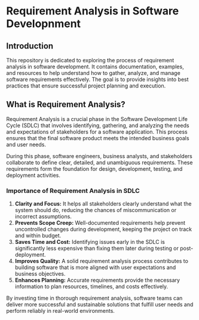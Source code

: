 # Requirement Analysis in Software Developnment

## Introduction

This repository is dedicated to exploring the process of requirement analysis in software development. It contains documentation, examples, and resources to help understand how to gather, analyze, and manage software requirements effectively. The goal is to provide insights into best practices that ensure successful project planning and execution.

## What is Requirement Analysis?

Requirement Analysis is a crucial phase in the Software Development Life Cycle (SDLC) that involves identifying, gathering, and analyzing the needs and expectations of stakeholders for a software application. This process ensures that the final software product meets the intended business goals and user needs.

During this phase, software engineers, business analysts, and stakeholders collaborate to define clear, detailed, and unambiguous requirements. These requirements form the foundation for design, development, testing, and deployment activities.

### Importance of Requirement Analysis in SDLC

1. **Clarity and Focus:** It helps all stakeholders clearly understand what the system should do, reducing the chances of miscommunication or incorrect assumptions.
2. **Prevents Scope Creep:** Well-documented requirements help prevent uncontrolled changes during development, keeping the project on track and within budget.
3. **Saves Time and Cost:** Identifying issues early in the SDLC is significantly less expensive than fixing them later during testing or post-deployment.
4. **Improves Quality:** A solid requirement analysis process contributes to building software that is more aligned with user expectations and business objectives.
5. **Enhances Planning:** Accurate requirements provide the necessary information to plan resources, timelines, and costs effectively.

By investing time in thorough requirement analysis, software teams can deliver more successful and sustainable solutions that fulfill user needs and perform reliably in real-world environments.




